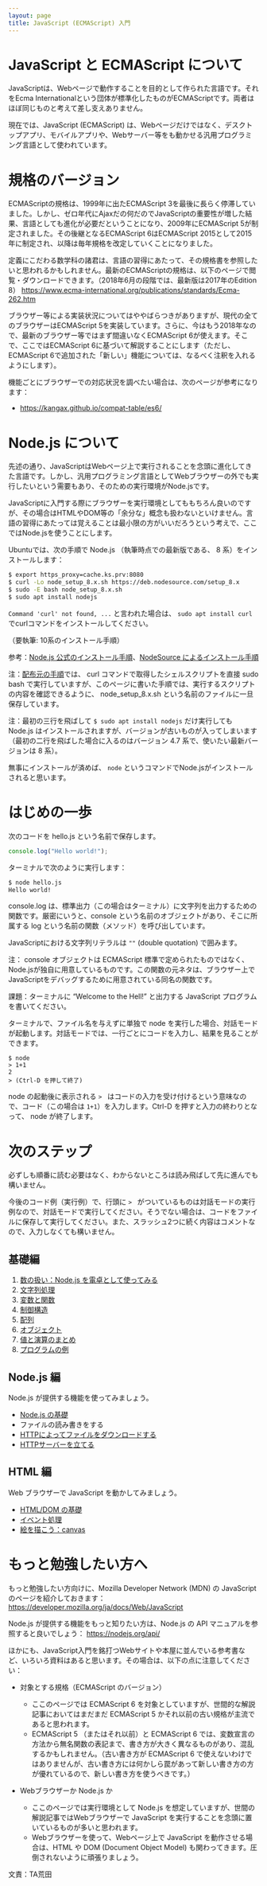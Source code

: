 ```yaml
---
layout: page
title: JavaScript (ECMAScript) 入門
---
```


# JavaScript と ECMAScript について

JavaScriptは、Webページで動作することを目的として作られた言語です。それをEcma Internationalという団体が標準化したものがECMAScriptです。両者はほぼ同じものと考えて差し支えありません。

現在では、JavaScript (ECMAScript) は、Webページだけではなく、デスクトップアプリ、モバイルアプリや、Webサーバー等をも動かせる汎用プログラミング言語として使われています。

# 規格のバージョン

ECMAScriptの規格は、1999年に出たECMAScript 3を最後に長らく停滞していました。しかし、ゼロ年代にAjaxだの何だのでJavaScriptの重要性が増した結果、言語としても進化が必要だということになり、2009年にECMAScript 5が制定されました。その後継となるECMAScript 6はECMAScript 2015として2015年に制定され、以降は毎年規格を改定していくことになりました。

定義にこだわる数学科の諸君は、言語の習得にあたって、その規格書を参照したいと思われるかもしれません。最新のECMAScriptの規格は、以下のページで閲覧・ダウンロードできます。（2018年6月の段階では、最新版は2017年のEdition 8）
<https://www.ecma-international.org/publications/standards/Ecma-262.htm>

ブラウザー等による実装状況についてはややばらつきがありますが、現代の全てのブラウザーはECMAScript 5を実装しています。さらに、今はもう2018年なので、最新のブラウザー等ではまず間違いなくECMAScript 6が使えます。そこで、ここではECMAScript 6に基づいて解説することにします（ただし、ECMAScript 6で追加された「新しい」機能については、なるべく注釈を入れるようにします）。

機能ごとにブラウザーでの対応状況を調べたい場合は、次のページが参考になります：

- <https://kangax.github.io/compat-table/es6/>

# Node.js について

先述の通り、JavaScriptはWebページ上で実行されることを念頭に進化してきた言語です。しかし、汎用プログラミング言語としてWebブラウザーの外でも実行したいという需要もあり、そのための実行環境がNode.jsです。

JavaScriptに入門する際にブラウザーを実行環境としてももちろん良いのですが、その場合はHTMLやDOM等の「余分な」概念も扱わないといけません。言語の習得にあたっては覚えることは最小限の方がいいだろうという考えで、ここではNode.jsを使うことにします。

Ubuntuでは、次の手順で Node.js （執筆時点での最新版である、 8 系）をインストールします：

```sh
$ export https_proxy=cache.ks.prv:8080
$ curl -Lo node_setup_8.x.sh https://deb.nodesource.com/setup_8.x
$ sudo -E bash node_setup_8.x.sh
$ sudo apt install nodejs
```

`Command 'curl' not found, ...` と言われた場合は、 `sudo apt install curl` でcurlコマンドをインストールしてください。

（要執筆: 10系のインストール手順）

参考：[Node.js 公式のインストール手順](https://nodejs.org/ja/download/package-manager/#debian-and-ubuntu-based-linux-distributions-debian-ubuntu-linux)、[NodeSource によるインストール手順](https://github.com/nodesource/distributions#installation-instructions)

注：[配布元の手順](https://github.com/nodesource/distributions#installation-instructions)では、 curl コマンドで取得したシェルスクリプトを直接 sudo bash で実行していますが、このページに書いた手順では、実行するスクリプトの内容を確認できるように、 node_setup_8.x.sh という名前のファイルに一旦保存しています。

注：最初の三行を飛ばして `$ sudo apt install nodejs` だけ実行しても Node.js はインストールされますが、バージョンが古いものが入ってしまいます（最初の二行を飛ばした場合に入るのはバージョン 4.7 系で、使いたい最新バージョンは 8 系）。

無事にインストールが済めば、 `node` というコマンドでNode.jsがインストールされると思います。

# はじめの一歩

次のコードを hello.js という名前で保存します。
```js
console.log("Hello world!");
```

ターミナルで次のように実行します：
```sh
$ node hello.js
Hello world!
```

console.log は、標準出力（この場合はターミナル）に文字列を出力するための関数です。厳密にいうと、console という名前のオブジェクトがあり、そこに所属する log という名前の関数（メソッド）を呼び出しています。

JavaScriptにおける文字列リテラルは `""` (double quotation) で囲みます。

注： console オブジェクトは ECMAScript 標準で定められたものではなく、Node.jsが独自に用意しているものです。この関数の元ネタは、ブラウザー上でJavaScriptをデバッグするために用意されている同名の関数です。

課題：ターミナルに “Welcome to the Hell!” と出力する JavaScript プログラムを書いてください。

ターミナルで、ファイル名を与えずに単独で node を実行した場合、対話モードが起動します。対話モードでは、一行ごとにコードを入力し、結果を見ることができます。
```
$ node
> 1+1
2
> (Ctrl-D を押して終了)
```
node の起動後に表示される `> ` はコードの入力を受け付けるという意味なので、コード（この場合は `1+1`）を入力します。Ctrl-D を押すと入力の終わりとなって、 node が終了します。

# 次のステップ

必ずしも順番に読む必要はなく、わからないところは読み飛ばして先に進んでも構いません。

今後のコード例（実行例）で、行頭に `> ` がついているものは対話モードの実行例なので、対話モードで実行してください。そうでない場合は、コードをファイルに保存して実行してください。また、スラッシュ2つに続く内容はコメントなので、入力しなくても構いません。

## 基礎編

1. [数の扱い：Node.js を電卓として使ってみる](number.html)
2. [文字列処理](string.html)
3. [変数と関数](variables-and-functions.html)
4. [制御構造](control-structure.html)
5. [配列](array.html)
6. [オブジェクト](object.html)
7. [値と演算のまとめ](values-and-operators.html)
8. [プログラムの例](examples.html)

## Node.js 編

Node.js が提供する機能を使ってみましょう。

- [Node.js の基礎](nodejs-basics.html)
- ファイルの読み書きをする
- [HTTPによってファイルをダウンロードする](node-http-client.html)
- [HTTPサーバーを立てる](node-http-server.html)

## HTML 編

Web ブラウザーで JavaScript を動かしてみましょう。

- [HTML/DOM の基礎](html-basics.html)
- [イベント処理](html-events.html)
- [絵を描こう：canvas](html-canvas.html)

# もっと勉強したい方へ

もっと勉強したい方向けに、Mozilla Developer Network (MDN) の JavaScript のページを紹介しておきます：<https://developer.mozilla.org/ja/docs/Web/JavaScript>

Node.js が提供する機能をもっと知りたい方は、Node.js の API マニュアルを参照すると良いでしょう： <https://nodejs.org/api/>

ほかにも、JavaScript入門を銘打つWebサイトや本屋に並んでいる参考書など、いろいろ資料はあると思います。その場合は、以下の点に注意してください：

- 対象とする規格（ECMAScript のバージョン）
    - ここのページでは ECMAScript 6 を対象としていますが、世間的な解説記事においてはまだまだ ECMAScript 5 かそれ以前の古い規格が主流であると思われます。
    - ECMAScript 5 （またはそれ以前）と ECMAScript 6 では、変数宣言の方法から無名関数の表記まで、書き方が大きく異なるものがあり、混乱するかもしれません。（古い書き方が ECMAScript 6 で使えないわけではありませんが、古い書き方には何かしら罠があって新しい書き方の方が優れているので、新しい書き方を使うべきです。）

- Webブラウザーか Node.js か
    - ここのページでは実行環境として Node.js を想定していますが、世間の解説記事ではWebブラウザーで JavaScript を実行することを念頭に置いているものが多いと思われます。
    - Webブラウザーを使って、Webページ上で JavaScript を動作させる場合は、HTML や DOM (Document Object Model) も関わってきます。圧倒されないように頑張りましょう。

文責：TA荒田

